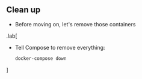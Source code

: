 ## Clean up

- Before moving on, let's remove those containers

.lab[

- Tell Compose to remove everything:
  ```bash
  docker-compose down
  ```

]
